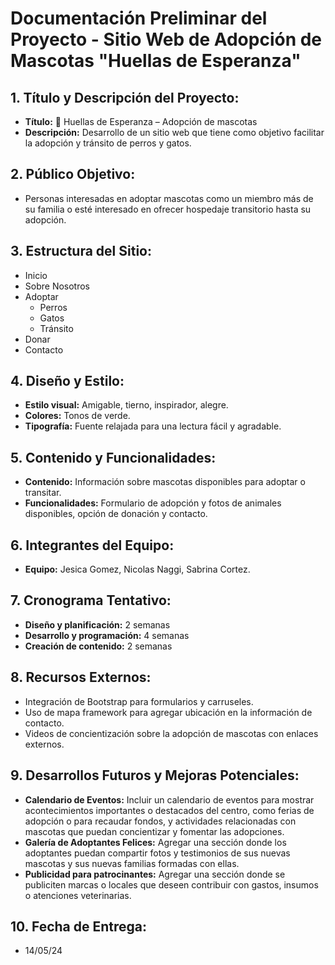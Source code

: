 # Documentación Preliminar del Proyecto - Sitio Web de Adopción de Mascotas "Huellas de Esperanza"

## 1. Título y Descripción del Proyecto:
- **Título:** 🐾 Huellas de Esperanza – Adopción de mascotas
- **Descripción:** Desarrollo de un sitio web que tiene como objetivo facilitar la adopción y tránsito de perros y gatos.

## 2. Público Objetivo:
- Personas interesadas en adoptar mascotas como un miembro más de su familia o esté interesado en ofrecer hospedaje transitorio hasta su adopción.

## 3. Estructura del Sitio:
- Inicio
- Sobre Nosotros
- Adoptar
  - Perros
  - Gatos
  - Tránsito
- Donar
- Contacto

## 4. Diseño y Estilo:
- **Estilo visual:** Amigable, tierno, inspirador, alegre.
- **Colores:** Tonos de verde.
- **Tipografía:** Fuente relajada para una lectura fácil y agradable.

## 5. Contenido y Funcionalidades:
- **Contenido:** Información sobre mascotas disponibles para adoptar o transitar.
- **Funcionalidades:** Formulario de adopción y fotos de animales disponibles, opción de donación y contacto.

## 6. Integrantes del Equipo:
- **Equipo:** Jesica Gomez, Nicolas Naggi, Sabrina Cortez.

## 7. Cronograma Tentativo:
- **Diseño y planificación:** 2 semanas
- **Desarrollo y programación:** 4 semanas
- **Creación de contenido:** 2 semanas

## 8. Recursos Externos:
- Integración de Bootstrap para formularios y carruseles.
- Uso de mapa framework para agregar ubicación en la información de contacto.
- Videos de concientización sobre la adopción de mascotas con enlaces externos.

## 9. Desarrollos Futuros y Mejoras Potenciales:
- **Calendario de Eventos:** Incluir un calendario de eventos para mostrar acontecimientos importantes o destacados del centro, como ferias de adopción o para recaudar fondos, y actividades relacionadas con mascotas que puedan concientizar y fomentar las adopciones.
- **Galería de Adoptantes Felices:** Agregar una sección donde los adoptantes puedan compartir fotos y testimonios de sus nuevas mascotas y sus nuevas familias formadas con ellas.
- **Publicidad para patrocinantes:** Agregar una sección donde se publiciten marcas o locales que deseen contribuir con gastos, insumos o atenciones veterinarias.

## 10. Fecha de Entrega:
- 14/05/24
